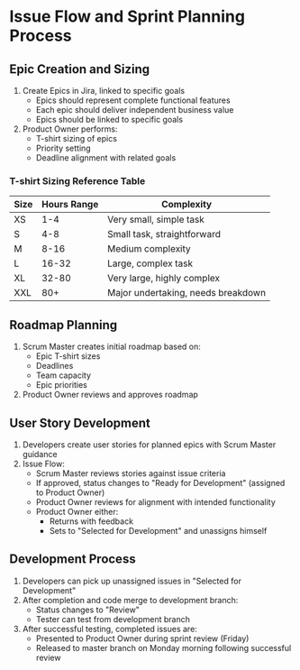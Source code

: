 # Issue Flow and Sprint Planning Process

## Epic Creation and Sizing

1. Create Epics in Jira, linked to specific goals
   - Epics should represent complete functional features
   - Each epic should deliver independent business value
   - Epics should be linked to specific goals
2. Product Owner performs:
   - T-shirt sizing of epics
   - Priority setting
   - Deadline alignment with related goals

### T-shirt Sizing Reference Table

| Size | Hours Range | Complexity |
|------|-------------|------------|
| XS   | 1-4        | Very small, simple task |
| S    | 4-8        | Small task, straightforward |
| M    | 8-16       | Medium complexity |
| L    | 16-32      | Large, complex task |
| XL   | 32-80      | Very large, highly complex |
| XXL  | 80+        | Major undertaking, needs breakdown |

## Roadmap Planning

1. Scrum Master creates initial roadmap based on:
   - Epic T-shirt sizes
   - Deadlines
   - Team capacity
   - Epic priorities
2. Product Owner reviews and approves roadmap

## User Story Development

1. Developers create user stories for planned epics with Scrum Master guidance
2. Issue Flow:
   - Scrum Master reviews stories against issue criteria
   - If approved, status changes to "Ready for Development" (assigned to Product Owner)
   - Product Owner reviews for alignment with intended functionality
   - Product Owner either:
     - Returns with feedback
     - Sets to "Selected for Development" and unassigns himself

## Development Process

1. Developers can pick up unassigned issues in "Selected for Development"
2. After completion and code merge to development branch:
   - Status changes to "Review"
   - Tester can test from development branch
3. After successful testing, completed issues are:
   - Presented to Product Owner during sprint review (Friday)
   - Released to master branch on Monday morning following successful review
